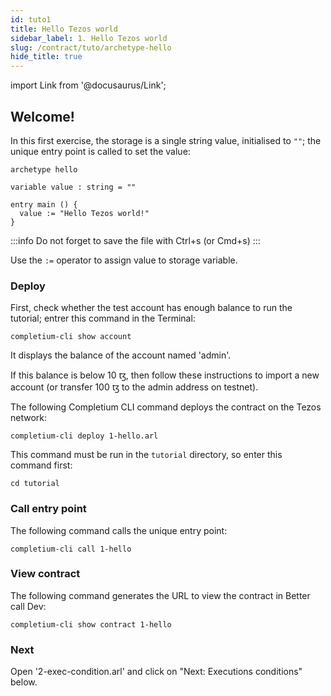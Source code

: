 ```yaml
---
id: tuto1
title: Hello Tezos world
sidebar_label: 1. Hello Tezos world
slug: /contract/tuto/archetype-hello
hide_title: true
---
```

import Link from '@docusaurus/Link';


## Welcome!

In this first exercise, the storage is a single string value, initialised to `""`; the unique entry point is called to set the value:

```archetype {6} title="1-hello.arl"
archetype hello

variable value : string = ""

entry main () {
  value := "Hello Tezos world!"
}
```

:::info
Do not forget to save the file with Ctrl+s (or Cmd+s)
:::

Use the `:=` operator to assign value to storage variable.

### Deploy

First, check whether the test account has enough balance to run the tutorial; entrer this command in the <Link to='/docs/dapp-tools/gitpod#user-interface'>Terminal</Link>:

```
completium-cli show account
```

It displays the balance of the account named 'admin'.

If this balance is below 10 ꜩ, then follow these <Link to='/docs/dapp-tools/gitpod#check-admin-account'>instructions</Link> to import a new account (or transfer 100 ꜩ to the admin address on testnet).

The following <Link to='/docs/cli'>Completium CLI</Link> command deploys the contract on the Tezos network:

```
completium-cli deploy 1-hello.arl
```

This command must be run in the `tutorial` directory, so enter this command first:

```
cd tutorial
```

### Call entry point

The following command calls the unique entry point:

```
completium-cli call 1-hello
```

### View contract

The following command generates the URL to view the contract in Better call Dev:

```
completium-cli show contract 1-hello
```

### Next

Open '2-exec-condition.arl' and click on "Next: Executions conditions" below.